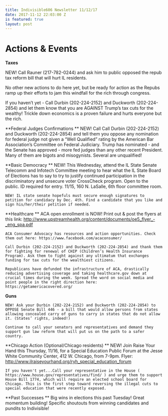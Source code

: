 ```yaml
---
title: Indivisible606 Newsletter 11/12/17
date: 2017-11-12 22:03:00 Z
is featured: true
layout: post
---
```


# Actions & Events

**Taxes**

NEW! Call Rauner (217-782-0244) and ask him to public opposed the repub tax reform bill that will hurt IL residents.

No other new actions to do here yet, but be ready for action as the Repubs ramp up their efforts to jam this windfall for the rich through congress. 

If you haven’t yet - Call Durbin (202-224-2152) and Duckworth (202-224-2854) and let them know that you are AGAINST Trump’s tax cuts for the wealthy! Trickle down economics is a proven failure and hurts everyone but the rich. 

**Federal Judges Confirmations
**
NEW! Call Call Durbin (202-224-2152) and Duckworth (202-224-2854) and tell them you oppose any nomination for federal judge not given a “Well Qualified” rating by the American Bar Association’s Committee on Federal Judiciary. Trump has nominated - and the Senate has approved - more fed judges than any other recent President. Many of them are bigots and misogynists. Several are unqualified!

\*\*Basic Democracy
\*\*
NEW! This Wednesday, attend the IL State Senate Telecomm and Infotech Committee meeting to hear what the IL State Board of Elections has to say to try to justify continued participation in the discriminatory and unsecure voter CrossCheck program. Open to the public. ID required for entry. 11/15, 160 N. LaSalle, 6th floor committee room.

    NEW! IL state senate hopefuls must secure enough signatures to petition for candidacy by Dec. 4th. Find a candidate that you like and sign his/her/their petition if needed.

\*\*Healthcare
\*\*
ACA open enrollment is NOW! Print out & post the flyers at this link: http://www.upstreamhealth.org/content/documents/oe5_flyer_-_eng_spa.pdf

    ACA Consumer Advocacy has resources and action opportunities. Check them out here: https://www.facebook.com/acaconsumer/
    
    Call Durbin (202-224-2152) and Duckworth (202-224-2854) and thank them for fighting for renewal of CHIP (Children’s Health Insurance Program). Ask them to fight against any ultimatum that exchanges funding for tax cuts for the wealthiest citizens.
    
    Republicans have defunded the infrastructure of ACA, drastically reducing advertising coverage and taking healthcare.gov down at crucial times during the week. Spread the word on social media and point people in the right direction here: https://getamericacovered.org/

**Guns**

    NEW! Ask your Durbin (202-224-2152) and Duckworth (202-224-2854) to OPPOSE Senate Bill 446 - a bill that would allow persons from states allowing concealed carry of guns to carry in states that do not allow it. (States’ rights, indeed!)
    
    Continue to call your senators and representatives and demand they support gun law reform that will put us on the path to a safer country.

\*\*Chicago Action (Optional/Chicago residents)
\*\*
NEW! Join Raise Your Hand this Thursday, 11/16, for a Special Education Public Forum at the Jesse White Community Center, 412 W. Chicago, from 7-9pm. Flyer: http://www.ilraiseyourhand.org/ryh_special_education_forum

    If you haven't yet...Call your representative in the House ( https://www.house.gov/representatives/find/ ) and urge them to support House Bill 1774, which will require an elected school board for Chicago. This is the first step toward reversing the illegal cuts to special education that were recently exposed.

\*\*Past Successes
\*\*
Big wins in elections this past Tuesday! Great momentum building! Specific shoutouts from winning candidates and pundits to Indivisible!